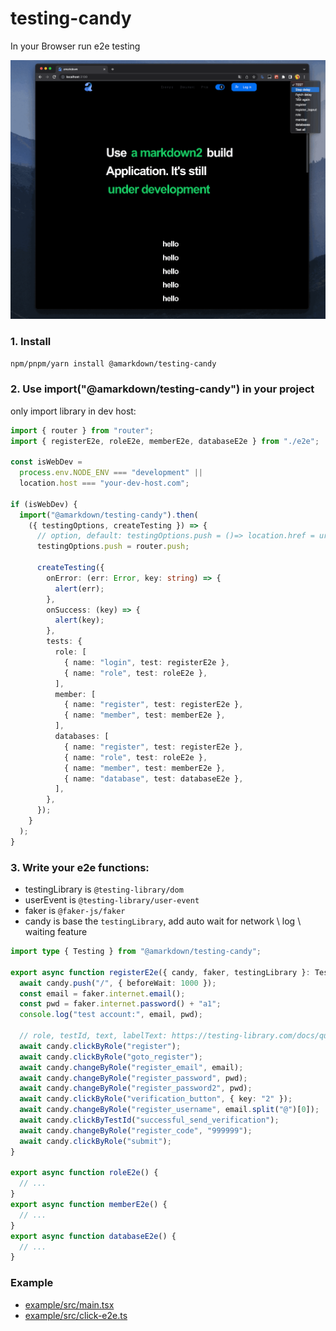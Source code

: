 # testing-candy

In your Browser run e2e testing

![](/candy.gif)

### 1. Install

```sh
npm/pnpm/yarn install @amarkdown/testing-candy
```

### 2. Use import("@amarkdown/testing-candy") in your project

only import library in dev host:

```ts
import { router } from "router";
import { registerE2e, roleE2e, memberE2e, databaseE2e } from "./e2e";

const isWebDev =
  process.env.NODE_ENV === "development" ||
  location.host === "your-dev-host.com";

if (isWebDev) {
  import("@amarkdown/testing-candy").then(
    ({ testingOptions, createTesting }) => {
      // option, default: testingOptions.push = ()=> location.href = url;
      testingOptions.push = router.push;

      createTesting({
        onError: (err: Error, key: string) => {
          alert(err);
        },
        onSuccess: (key) => {
          alert(key);
        },
        tests: {
          role: [
            { name: "login", test: registerE2e },
            { name: "role", test: roleE2e },
          ],
          member: [
            { name: "register", test: registerE2e },
            { name: "member", test: memberE2e },
          ],
          databases: [
            { name: "register", test: registerE2e },
            { name: "role", test: roleE2e },
            { name: "member", test: memberE2e },
            { name: "database", test: databaseE2e },
          ],
        },
      });
    }
  );
}
```

### 3. Write your e2e functions:

- testingLibrary is `@testing-library/dom`
- userEvent is `@testing-library/user-event`
- faker is `@faker-js/faker`
- candy is base the `testingLibrary`, add auto wait for network \ log \ waiting feature

```ts
import type { Testing } from "@amarkdown/testing-candy";

export async function registerE2e({ candy, faker, testingLibrary }: Testing) {
  await candy.push("/", { beforeWait: 1000 });
  const email = faker.internet.email();
  const pwd = faker.internet.password() + "a1";
  console.log("test account:", email, pwd);

  // role, testId, text, labelText: https://testing-library.com/docs/queries/about
  await candy.clickByRole("register");
  await candy.clickByRole("goto_register");
  await candy.changeByRole("register_email", email);
  await candy.changeByRole("register_password", pwd);
  await candy.changeByRole("register_password2", pwd);
  await candy.clickByRole("verification_button", { key: "2" });
  await candy.changeByRole("register_username", email.split("@")[0]);
  await candy.clickByTestId("successful_send_verification");
  await candy.changeByRole("register_code", "999999");
  await candy.clickByRole("submit");
}

export async function roleE2e() {
  // ...
}
export async function memberE2e() {
  // ...
}
export async function databaseE2e() {
  // ...
}
```

### Example

- [example/src/main.tsx](https://github.com/ymzuiku/testing-candy/blob/main/example/src/main.tsx)
- [example/src/click-e2e.ts](https://github.com/ymzuiku/testing-candy/blob/main/example/src/click-e2e.ts)
